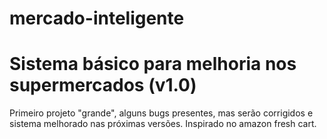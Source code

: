 # mercado-inteligente
# Sistema básico para melhoria nos supermercados (v1.0)
Primeiro projeto "grande", alguns bugs presentes, mas serão corrigidos e sistema melhorado nas próximas versões. Inspirado no amazon fresh cart. 
